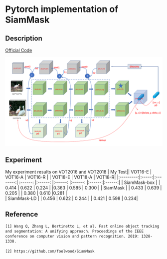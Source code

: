# Pytorch implementation of SiamMask

## Description
[Official Code](https://github.com/foolwood/SiamMask)

![image](./image/siammask1.png)

## Experiment
My experiment results on VOT2016 and VOT2018
|    My Test||     VOT16-E   |         VOT16-A   |        VOT16-R |    |    VOT18-E    |       VOT18-A |        VOT18-R|
|:---------:|:-----:|:--------:| :------:    |:------:  |:------:   |:------: |:------:|:------:|
| SiamMask-box  |   | 0.414    |  0.622      |   0.224   |           |0.363  |   0.585  | 0.300  |
|  SiamMask     |   |  0.433   |   0.639     |   0.205   |          | 0.380   |  0.610   |0.281 |   
| SiamMask-LD  |    | 0.456    |   0.622     |    0.244  |          | 0.421     | 0.598  | 0.234|

## Reference
```
[1] Wang Q, Zhang L, Bertinetto L, et al. Fast online object tracking and segmentation: A unifying approach. Proceedings of the IEEE conference on computer vision and pattern recognition. 2019: 1328-1338.

[2] https://github.com/foolwood/SiamMask

```
